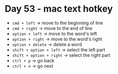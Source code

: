 <!--
 * @Author: Ada J
 * @Date: 2022-07-29 20:57:00
 * @LastEditTime: 2022-08-05 23:34:20
 * @Description: 
-->
# Day 53 - mac text hotkey

* `cmd + left` -> move to the beginning of line
* `cmd + right` -> move to the end of line 
* `option + left` -> move to the word's left
* `option + right` -> move to the word's right
* `option + delete` -> delete a word
* `shift + option + left` -> select the left part
* `shift + option + right` -> select the right part
* `ctrl + p` -> go back
* `ctrl + n` -> go next



